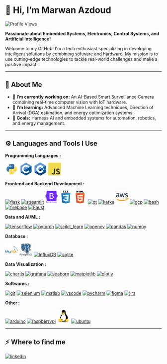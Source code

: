 # 👋 Hi, I’m Marwan Azdoud  

![Profile Views](https://komarev.com/ghpvc/?username=marwanazd&color=blue)

**Passionate about Embedded Systems, Electronics, Control Systems, and Artificial Intelligence!**  

Welcome to my GitHub! I'm a tech enthusiast specializing in developing intelligent solutions by combining software and hardware. My mission is to use cutting-edge technologies to tackle real-world challenges and make a positive impact.  

---

## 🚀 About Me  
- 🔭 **I’m currently working on:** An AI-Based Smart Surveillance Camera combining real-time computer vision with IoT hardware.  
- 🌱 **I’m learning:** Advanced Machine Learning techniques, Direction of Arrival (DOA) estimation, and energy optimization systems.  
- 🎯 **Goals:** Harness AI and embedded systems for automation, robotics, and energy management.

---

## ⚙️ Languages and Tools I Use
**Programming Languages :**
<p><a target="_blank" href="https://raw.githubusercontent.com/devicons/devicon/master/icons/python/python-original.svg" style="display: inline-block;"><img src="https://raw.githubusercontent.com/devicons/devicon/master/icons/python/python-original.svg" alt="python" width="42" height="42" /></a>
<a target="_blank" href="https://raw.githubusercontent.com/devicons/devicon/master/icons/c/c-original.svg" style="display: inline-block;"><img src="https://raw.githubusercontent.com/devicons/devicon/master/icons/c/c-original.svg" alt="c" width="42" height="42" /></a>
<a target="_blank" href="https://raw.githubusercontent.com/devicons/devicon/master/icons/cplusplus/cplusplus-original.svg" style="display: inline-block;"><img src="https://raw.githubusercontent.com/devicons/devicon/master/icons/cplusplus/cplusplus-original.svg" alt="cplusplus" width="42" height="42" /></a>
<a target="_blank" href="https://raw.githubusercontent.com/devicons/devicon/master/icons/javascript/javascript-original.svg" style="display: inline-block;"><img src="https://raw.githubusercontent.com/devicons/devicon/master/icons/javascript/javascript-original.svg" alt="javascript" width="42" height="42" /></a></p>

**Frontend and Backend Development :**
<p><a target="_blank" href="https://cdn.jsdelivr.net/gh/devicons/devicon@latest/icons/flask/flask-original.svg" style="display: inline-block;"><img src="https://cdn.jsdelivr.net/gh/devicons/devicon@latest/icons/flask/flask-original.svg" alt="flask" width="42" height="42" /></a>
<a target="_blank" href="https://cdn.jsdelivr.net/gh/devicons/devicon@latest/icons/streamlit/streamlit-original-wordmark.svg" style="display: inline-block;"><img src="https://cdn.jsdelivr.net/gh/devicons/devicon@latest/icons/streamlit/streamlit-original-wordmark.svg" alt="streamlit" width="42" height="42" /></a>
<a target="_blank" href="https://raw.githubusercontent.com/devicons/devicon/master/icons/bootstrap/bootstrap-plain-wordmark.svg" style="display: inline-block;"><img src="https://raw.githubusercontent.com/devicons/devicon/master/icons/bootstrap/bootstrap-plain-wordmark.svg" alt="bootstrap" width="42" height="42" /></a>
<a target="_blank" href="https://raw.githubusercontent.com/devicons/devicon/master/icons/css3/css3-original-wordmark.svg" style="display: inline-block;"><img src="https://raw.githubusercontent.com/devicons/devicon/master/icons/css3/css3-original-wordmark.svg" alt="css3" width="42" height="42" /></a>
<a target="_blank" href="https://raw.githubusercontent.com/devicons/devicon/master/icons/html5/html5-original-wordmark.svg" style="display: inline-block;"><img src="https://raw.githubusercontent.com/devicons/devicon/master/icons/html5/html5-original-wordmark.svg" alt="html5" width="42" height="42" /></a>
<a target="_blank" href="https://upload.wikimedia.org/wikipedia/commons/0/0b/Qt_logo_2016.svg" style="display: inline-block;"><img src="https://upload.wikimedia.org/wikipedia/commons/0/0b/Qt_logo_2016.svg" alt="qt" width="42" height="42" /></a>
<a target="_blank" href="https://www.vectorlogo.zone/logos/apache_kafka/apache_kafka-icon.svg" style="display: inline-block;"><img src="https://www.vectorlogo.zone/logos/apache_kafka/apache_kafka-icon.svg" alt="kafka" width="42" height="42" /></a>
<a target="_blank" href="https://raw.githubusercontent.com/devicons/devicon/master/icons/amazonwebservices/amazonwebservices-original-wordmark.svg" style="display: inline-block;"><img src="https://raw.githubusercontent.com/devicons/devicon/master/icons/amazonwebservices/amazonwebservices-original-wordmark.svg" alt="aws" width="42" height="42" /></a>
<a target="_blank" href="https://www.vectorlogo.zone/logos/google_cloud/google_cloud-icon.svg" style="display: inline-block;"><img src="https://www.vectorlogo.zone/logos/google_cloud/google_cloud-icon.svg" alt="gcp" width="42" height="42" /></a>
<a target="_blank" href="https://www.vectorlogo.zone/logos/gnu_bash/gnu_bash-icon.svg" style="display: inline-block;"><img src="https://www.vectorlogo.zone/logos/gnu_bash/gnu_bash-icon.svg" alt="bash" width="42" height="42" /></a>
<a target="_blank" href="https://www.vectorlogo.zone/logos/firebase/firebase-icon.svg" style="display: inline-block;"><img src="https://www.vectorlogo.zone/logos/firebase/firebase-icon.svg" alt="firebase" width="42" height="42" /></a>
<a target="_blank" href="https://faust.readthedocs.io/" style="display: inline-block;"><img src="https://faust.readthedocs.io/en/latest/_static/logo.png" alt="Faust" width="42" height="42" /></a></p>

**Data and AI/ML :**
<p><a target="_blank" href="https://www.vectorlogo.zone/logos/tensorflow/tensorflow-icon.svg" style="display: inline-block;"><img src="https://www.vectorlogo.zone/logos/tensorflow/tensorflow-icon.svg" alt="tensorflow" width="42" height="42" /></a>
<a target="_blank" href="https://www.vectorlogo.zone/logos/pytorch/pytorch-icon.svg" style="display: inline-block;"><img src="https://www.vectorlogo.zone/logos/pytorch/pytorch-icon.svg" alt="pytorch" width="42" height="42" /></a>
<a target="_blank" href="https://upload.wikimedia.org/wikipedia/commons/0/05/Scikit_learn_logo_small.svg" style="display: inline-block;"><img src="https://upload.wikimedia.org/wikipedia/commons/0/05/Scikit_learn_logo_small.svg" alt="scikit_learn" width="42" height="42" /></a>
<a target="_blank" href="https://www.vectorlogo.zone/logos/opencv/opencv-icon.svg" style="display: inline-block;"><img 
src="https://www.vectorlogo.zone/logos/opencv/opencv-icon.svg" alt="opencv" width="42" height="42" /></a>
<a target="_blank" href="https://cdn.jsdelivr.net/gh/devicons/devicon@latest/icons/pandas/pandas-original-wordmark.svg" style="display: inline-block;"><img src="https://cdn.jsdelivr.net/gh/devicons/devicon@latest/icons/pandas/pandas-original-wordmark.svg" alt="pandas" width="42" height="42" /></a>
<a target="_blank" href="https://cdn.jsdelivr.net/gh/devicons/devicon@latest/icons/numpy/numpy-original.svg" style="display: inline-block;"><img src="https://cdn.jsdelivr.net/gh/devicons/devicon@latest/icons/numpy/numpy-original.svg" alt="numpy" width="42" height="42" /></a>
</p>

**Database :**
<p><a target="_blank" href="https://raw.githubusercontent.com/devicons/devicon/master/icons/mysql/mysql-original-wordmark.svg" style="display: inline-block;"><img src="https://raw.githubusercontent.com/devicons/devicon/master/icons/mysql/mysql-original-wordmark.svg" alt="mysql" width="42" height="42" /></a>
<a target="_blank" href="https://raw.githubusercontent.com/devicons/devicon/master/icons/postgresql/postgresql-original-wordmark.svg" style="display: inline-block;"><img src="https://raw.githubusercontent.com/devicons/devicon/master/icons/postgresql/postgresql-original-wordmark.svg" alt="postgresql" width="42" height="42" /></a>
<a target="_blank" href="https://cdn.jsdelivr.net/gh/devicons/devicon@latest/icons/influxdb/influxdb-original-wordmark.svg" style="display: inline-block;"><img src="https://cdn.jsdelivr.net/gh/devicons/devicon@latest/icons/influxdb/influxdb-original-wordmark.svg" alt="InfluxDB" width="42" height="42" /></a>
<a target="_blank" href="https://www.vectorlogo.zone/logos/sqlite/sqlite-icon.svg" style="display: inline-block;"><img src="https://www.vectorlogo.zone/logos/sqlite/sqlite-icon.svg" alt="sqlite" width="42" height="42" /></a></p>

**Data Visualization :**
<p><a target="_blank" href="https://www.chartjs.org/media/logo-title.svg" style="display: inline-block;"><img src="https://www.chartjs.org/media/logo-title.svg" alt="chartjs" width="42" height="42" /></a>
<a target="_blank" href="https://www.vectorlogo.zone/logos/grafana/grafana-icon.svg" style="display: inline-block;"><img src="https://www.vectorlogo.zone/logos/grafana/grafana-icon.svg" alt="grafana" width="42" height="42" /></a>
<a target="_blank" href="https://seaborn.pydata.org/_images/logo-mark-lightbg.svg" style="display: inline-block;"><img src="https://seaborn.pydata.org/_images/logo-mark-lightbg.svg" alt="seaborn" width="42" height="42" /></a>
<a target="_blank" href="https://cdn.jsdelivr.net/gh/devicons/devicon@latest/icons/matplotlib/matplotlib-original.svg" style="display: inline-block;"><img src="https://cdn.jsdelivr.net/gh/devicons/devicon@latest/icons/matplotlib/matplotlib-original.svg" alt="matplotlib" width="42" height="42" /></a>
<a target="_blank" href="https://cdn.jsdelivr.net/gh/devicons/devicon@latest/icons/plotly/plotly-original.svg" style="display: inline-block;"><img src="https://cdn.jsdelivr.net/gh/devicons/devicon@latest/icons/plotly/plotly-original.svg" alt="plotly" width="42" height="42" /></a></p>

**Softwares :**
<p><a target="_blank" href="https://www.vectorlogo.zone/logos/git-scm/git-scm-icon.svg" style="display: inline-block;"><img src="https://www.vectorlogo.zone/logos/git-scm/git-scm-icon.svg" alt="git" width="42" height="42" /></a>
<a target="_blank" href="https://raw.githubusercontent.com/detain/svg-logos/780f25886640cef088af994181646db2f6b1a3f8/svg/selenium-logo.svg" style="display: inline-block;"><img src="https://raw.githubusercontent.com/detain/svg-logos/780f25886640cef088af994181646db2f6b1a3f8/svg/selenium-logo.svg" alt="selenium" width="42" height="42" /></a>
<a target="_blank" href="https://upload.wikimedia.org/wikipedia/commons/2/21/Matlab_Logo.png" style="display: inline-block;"><img src="https://upload.wikimedia.org/wikipedia/commons/2/21/Matlab_Logo.png" alt="matlab" width="42" height="42" /></a>
<a target="_blank" href="https://cdn.jsdelivr.net/gh/devicons/devicon@latest/icons/vscode/vscode-original.svg" style="display: inline-block;"><img src="https://cdn.jsdelivr.net/gh/devicons/devicon@latest/icons/vscode/vscode-original.svg" alt="vscode" width="42" height="42" /></a>
<a target="_blank" href="https://cdn.jsdelivr.net/gh/devicons/devicon@latest/icons/pycharm/pycharm-original.svg" style="display: inline-block;"><img src="https://cdn.jsdelivr.net/gh/devicons/devicon@latest/icons/pycharm/pycharm-original.svg" alt="pycharm" width="42" height="42" /></a>
<a target="_blank" href="https://www.vectorlogo.zone/logos/figma/figma-icon.svg" style="display: inline-block;"><img src="https://www.vectorlogo.zone/logos/figma/figma-icon.svg" alt="figma" width="42" height="42" /></a>
<a target="_blank" href="https://cdn.jsdelivr.net/gh/devicons/devicon@latest/icons/jira/jira-original-wordmark.svg" style="display: inline-block;"><img src="https://cdn.jsdelivr.net/gh/devicons/devicon@latest/icons/jira/jira-original-wordmark.svg" alt="jira" width="42" height="42" /></a></p>

**Other :**
<p><a target="_blank" href="https://cdn.worldvectorlogo.com/logos/arduino-1.svg" style="display: inline-block;"><img src="https://cdn.worldvectorlogo.com/logos/arduino-1.svg" alt="arduino" width="42" height="42" /></a>
<a target="_blank" href="https://cdn.jsdelivr.net/gh/devicons/devicon@latest/icons/raspberrypi/raspberrypi-original.svg" style="display: inline-block;"><img src="https://cdn.jsdelivr.net/gh/devicons/devicon@latest/icons/raspberrypi/raspberrypi-original.svg" alt="raspberrypi" width="42" height="42" /></a>
<a target="_blank" href="https://raw.githubusercontent.com/devicons/devicon/master/icons/linux/linux-original.svg" style="display: inline-block;"><img src="https://raw.githubusercontent.com/devicons/devicon/master/icons/linux/linux-original.svg" alt="linux" width="42" height="42" /></a>
<a target="_blank" href="https://cdn.jsdelivr.net/gh/devicons/devicon@latest/icons/ubuntu/ubuntu-original.svg" style="display: inline-block;"><img src="https://cdn.jsdelivr.net/gh/devicons/devicon@latest/icons/ubuntu/ubuntu-original.svg" alt="ubuntu" width="42" height="42" /></a>
</p>

---

## ⚡️ Where to find me
<p><a target="_blank" href="https://www.linkedin.com/in/marwanazdoud" style="display: inline-block;"><img src="https://img.shields.io/badge/linkedin-logo?style=for-the-badge&logo=linkedin&logoColor=white&color=#0a77b6" alt="linkedin" /></a></p>
